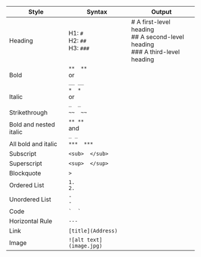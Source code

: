 | Style                  | Syntax                            | Output                                                                                |
| ---------------------- | --------------------------------- | ------------------------------------------------------------------------------------- |
| Heading                | H1: `#` <br>H2: `##`<br>H3: `###` | # A first-level heading<br>## A second-level heading<br>### A third-level heading<br> |
| Bold                   | `**  **`<br>or<br>`__ __`         |                                                                                       |
| Italic                 | `*  *`<br>or<br>`_  _`            |                                                                                       |
| Strikethrough          | `~~  ~~`                          |                                                                                       |
| Bold and nested italic | `** **`<br>and<br>`_ _`           |                                                                                       |
| All bold and italic    | `***  ***`                        |                                                                                       |
| Subscript              | `<sub>  </sub>`                   |                                                                                       |
| Superscript            | `<sup>  </sup>`                   |                                                                                       |
| Blockquote             | `>`                               |                                                                                       |
| Ordered List           | `1.`<br>`2.`                      |                                                                                       |
| Unordered List         | `-  `<br>`-  `                    |                                                                                       |
| Code                   | `` `  ` ``                        |                                                                                       |
| Horizontal Rule        | `---`                             |                                                                                       |
| Link                   | `[title](Address)`                |                                                                                       |
| Image                  | `![alt text](image.jpg)`          |                                                                                       |
